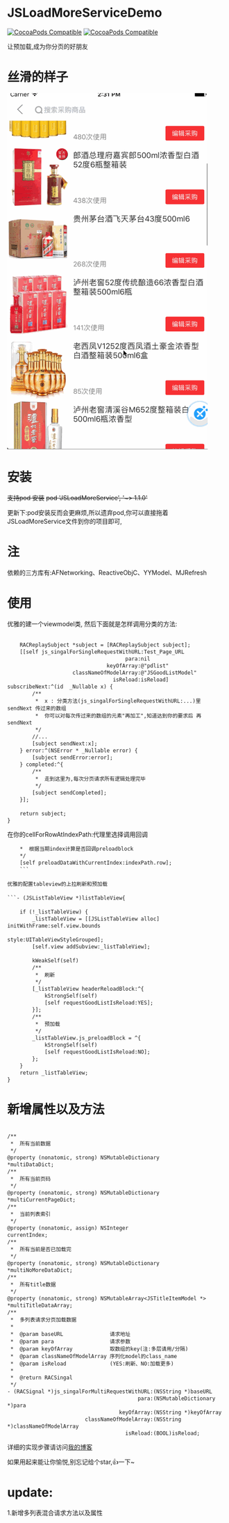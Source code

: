 # JSLoadMoreServiceDemo
[![CocoaPods Compatible](https://img.shields.io/badge/lang-objc-red.svg)](https://github.com/josin22/JSLoadMoreService)
[![CocoaPods Compatible](https://img.shields.io/badge/build-passing-green.svg)](https://github.com/josin22/JSLoadMoreService)

让预加载,成为你分页的好朋友

# 丝滑的样子
![images](https://raw.githubusercontent.com/Josin22/image_source/master/yun_pdlist_preload.gif)

# 安装
~~支持pod 安装~~
	~~pod 'JSLoadMoreService', '~> 1.1.0'~~
	
更新下:pod安装反而会更麻烦,所以遗弃pod,你可以直接拖着JSLoadMoreService文件到你的项目即可,

# 注
依赖的三方库有:AFNetworking、ReactiveObjC、YYModel、MJRefresh
# 使用
优雅的建一个viewmodel类,
然后下面就是怎样调用分类的方法:
```- (RACSignal *)siganlForJokeDataIsReload:(BOOL)isReload{
    
    RACReplaySubject *subject = [RACReplaySubject subject];
    [[self js_singalForSingleRequestWithURL:Test_Page_URL
                                      para:nil
                                keyOfArray:@"pdlist"
                     classNameOfModelArray:@"JSGoodListModel"
                                  isReload:isReload] subscribeNext:^(id  _Nullable x) {
        /**
         *  x : 分类方法(js_singalForSingleRequestWithURL:...)里 sendNext 传过来的数组
         *  你可以对每次传过来的数组的元素"再加工",知道达到你的要求后 再 sendNext
         */
        //...
        [subject sendNext:x];
    } error:^(NSError * _Nullable error) {
        [subject sendError:error];
    } completed:^{
        /**
         *  走到这里为,每次分页请求所有逻辑处理完毕
         */
        [subject sendCompleted];
    }];
    
    return subject;
}
```
在你的cellForRowAtIndexPath:代理里选择调用回调
```**
    *  根据当期index计算是否回调preloadblock
    */
    [self preloadDataWithCurrentIndex:indexPath.row];
    ```

优雅的配置tableview的上拉刷新和预加载

```- (JSListTableView *)listTableView{
    
    if (!_listTableView) {
        _listTableView = [[JSListTableView alloc] initWithFrame:self.view.bounds
                                                          style:UITableViewStyleGrouped];
        [self.view addSubview:_listTableView];
        
        kWeakSelf(self)
        /**
         *  刷新
         */
        [_listTableView headerReloadBlock:^{
            kStrongSelf(self)
            [self requestGoodListIsReload:YES];
        }];
        /**
         *  预加载
         */
        _listTableView.js_preloadBlock = ^{
            kStrongSelf(self)
            [self requestGoodListIsReload:NO];
        };
    }
    return _listTableView;
}
```

# 新增属性以及方法
```/*********************************  多列表分页加载 **********************************/

/**
 *  所有当前数据
 */
@property (nonatomic, strong) NSMutableDictionary                *multiDataDict;
/**
 *  所有当前页码
 */
@property (nonatomic, strong) NSMutableDictionary                *multiCurrentPageDict;
/**
 *  当前列表索引
 */
@property (nonatomic, assign) NSInteger                          currentIndex;
/**
 *  所有当前是否已加载完
 */
@property (nonatomic, strong) NSMutableDictionary                *multiNoMoreDataDict;
/**
 *  所有title数据
 */
@property (nonatomic, strong) NSMutableArray<JSTitleItemModel *> *multiTitleDataArray;
/**
 *  多列表请求分页加载数据
 *
 *  @param baseURL               请求地址
 *  @param para                  请求参数
 *  @param keyOfArray            取数组的key(注:多层请用/分隔)
 *  @param classNameOfModelArray 序列化model的class_name
 *  @param isReload              (YES:刷新、NO:加载更多)
 *
 *  @return RACSingal
 */
- (RACSignal *)js_singalForMultiRequestWithURL:(NSString *)baseURL
                                          para:(NSMutableDictionary *)para
                                    keyOfArray:(NSString *)keyOfArray
                         classNameOfModelArray:(NSString *)classNameOfModelArray
                                      isReload:(BOOL)isReload;
```

详细的实现步骤请访问[我的博客](http://qiaotongxin.cc/2017/08/06/20170807/)

如果用起来能让你愉悦,别忘记给个star,👍一下~

# update:
1.新增多列表混合请求方法以及属性
